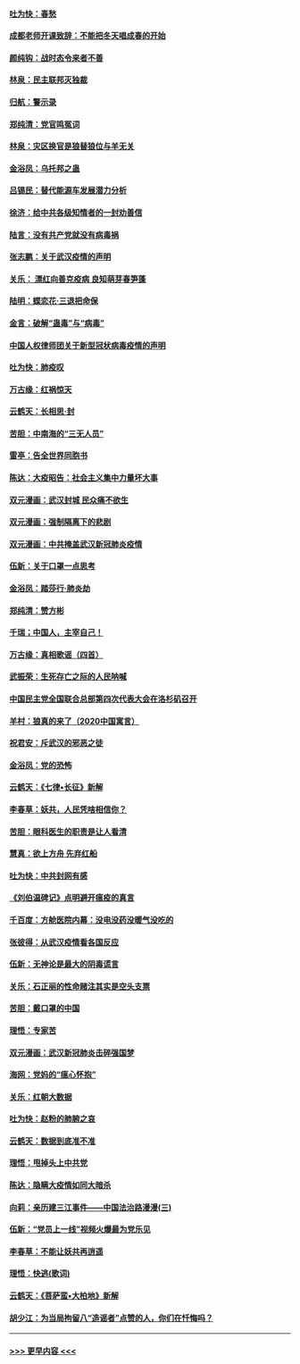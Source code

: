 #### [吐为快：春愁](../pages/nsc993/n11872801.md?t=02161822) 
#### [成都老师开课致辞：不能把冬天唱成春的开始](../pages/nsc993/n11872653.md?t=02161822) 
#### [颜纯钩：战时态令来者不善](../pages/nsc993/n11872011.md?t=02161822) 
#### [林泉：民主联邦灭独裁](../pages/nsc993/n11870998.md?t=02161822) 
#### [归航：警示录](../pages/nsc993/n11870963.md?t=02161822) 
#### [郑纯清：党官鸣冤词](../pages/nsc993/n11870938.md?t=02161822) 
#### [林泉：灾区换官是狼替狼位与羊无关](../pages/nsc993/n11870896.md?t=02161822) 
#### [金浴凤：乌托邦之蛊](../pages/nsc993/n11870879.md?t=02161822) 
#### [吕锡民：替代能源车发展潜力分析](../pages/nsc993/n11870656.md?t=02161822) 
#### [徐济：给中共各级知情者的一封劝善信](../pages/nsc993/n11868561.md?t=02161822) 
#### [陆言：没有共产党就没有病毒祸](../pages/nsc993/n11868232.md?t=02161822) 
#### [张志鹏：关于武汉疫情的声明](../pages/nsc993/n11867182.md?t=02161822) 
#### [关乐： 漂红向善克疫病 良知萌芽春笋蓬](../pages/nsc993/n11865710.md?t=02161822) 
#### [陆明：蝶恋花‧三退把命保](../pages/nsc993/n11865673.md?t=02161822) 
#### [金言：破解“蛊毒”与“病毒”](../pages/nsc993/n11864103.md?t=02161822) 
#### [中国人权律师团关于新型冠状病毒疫情的声明](../pages/nsc993/n11864249.md?t=02161822) 
#### [吐为快：肺疫叹](../pages/nsc993/n11864027.md?t=02161822) 
#### [万古缘：红祸惊天](../pages/nsc993/n11864079.md?t=02161822) 
#### [云鹤天：长相思‧封](../pages/nsc993/n11864006.md?t=02161822) 
#### [苦胆：中南海的“三无人员”](../pages/nsc993/n11862997.md?t=02161822) 
#### [雷亭：告全世界同胞书](../pages/nsc993/n11862572.md?t=02161822) 
#### [陈达：大疫昭告：社会主义集中力量坏大事](../pages/nsc993/n11859419.md?t=02161822) 
#### [双元漫画：武汉封城 民众痛不欲生](../pages/nsc993/n11859287.md?t=02161822) 
#### [双元漫画：强制隔离下的悲剧](../pages/nsc993/n11859244.md?t=02161822) 
#### [双元漫画：中共掩盖武汉新冠肺炎疫情](../pages/nsc993/n11858249.md?t=02161822) 
#### [伍新：关于口罩一点思考](../pages/nsc993/n11859195.md?t=02161822) 
#### [金浴凤：踏莎行‧肺炎劫](../pages/nsc993/n11858227.md?t=02161822) 
#### [郑纯清：赞方彬](../pages/nsc993/n11856803.md?t=02161822) 
#### [千瑞；中国人，主宰自己！](../pages/nsc993/n11856793.md?t=02161822) 
#### [万古缘：真相歌谣（四首）](../pages/nsc993/n11856263.md?t=02161822) 
#### [武振荣：生死存亡之际的人民呐喊](../pages/nsc993/n11856256.md?t=02161822) 
#### [中国民主党全国联合总部第四次代表大会在洛杉矶召开](../pages/nsc993/n11856344.md?t=02161822) 
#### [羊村：狼真的来了（2020中国寓言）](../pages/nsc993/n11856229.md?t=02161822) 
#### [祝君安：斥武汉的邪恶之徒](../pages/nsc993/n11855861.md?t=02161822) 
#### [金浴凤：党的恐怖](../pages/nsc993/n11855849.md?t=02161822) 
#### [云鹤天：《七律▪长征》新解](../pages/nsc993/n11855479.md?t=02161822) 
#### [李春草：妖共，人民凭啥相信你？](../pages/nsc993/n11855196.md?t=02161822) 
#### [苦胆：眼科医生的职责是让人看清](../pages/nsc993/n11853840.md?t=02161822) 
#### [慧真：欲上方舟 先弃红船](../pages/nsc993/n11853483.md?t=02161822) 
#### [吐为快：中共封网有感](../pages/nsc993/n11852575.md?t=02161822) 
#### [《刘伯温碑记》点明避开瘟疫的真言](../pages/nsc993/n11852128.md?t=02161822) 
#### [千百度：方舱医院内幕：没电没药没暖气没吃的](../pages/nsc993/n11850211.md?t=02161822) 
#### [张彼得：从武汉疫情看各国反应](../pages/nsc993/n11850102.md?t=02161822) 
#### [伍新：无神论是最大的阴毒谎言](../pages/nsc993/n11846129.md?t=02161822) 
#### [关乐：石正丽的性命赌注其实是空头支票](../pages/nsc993/n11846109.md?t=02161822) 
#### [苦胆：戴口罩的中国](../pages/nsc993/n11845576.md?t=02161822) 
#### [理悟：专家苦](../pages/nsc993/n11845564.md?t=02161822) 
#### [双元漫画：武汉新冠肺炎击碎强国梦](../pages/nsc993/n11843320.md?t=02161822) 
#### [海网：党妈的“瘟心怀抱”](../pages/nsc993/n11840740.md?t=02161822) 
#### [关乐：红朝大数据](../pages/nsc993/n11840675.md?t=02161822) 
#### [吐为快：赵粉的肺腑之哀](../pages/nsc993/n11840618.md?t=02161822) 
#### [云鹤天：数据到底准不准](../pages/nsc993/n11840325.md?t=02161822) 
#### [理悟：甩掉头上中共党](../pages/nsc993/n11838826.md?t=02161822) 
#### [陈达：隐瞒大疫情如同大暗杀](../pages/nsc993/n11838771.md?t=02161822) 
#### [向莉：亲历建三江事件——中国法治路漫漫(三)](../pages/nsc993/n11831825.md?t=02161822) 
#### [伍新：“党员上一线”视频火爆最为党乐见](../pages/nsc993/n11838200.md?t=02161822) 
#### [李春草：不能让妖共再逍遥](../pages/nsc993/n11838102.md?t=02161822) 
#### [理悟：快逃(歌词)](../pages/nsc993/n11838083.md?t=02161822) 
#### [云鹤天：《菩萨蛮▪大柏地》新解](../pages/nsc993/n11838059.md?t=02161822) 
#### [胡少江：为当局拘留八“造谣者”点赞的人，你们在忏悔吗？](../pages/nsc993/n11836801.md?t=02161822) 

----
#### [ >>> 更早内容 <<< ](../indexes/nsc993-earlier.md)

